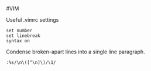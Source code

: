 #VIM

Useful .vimrc settings

	set number
	set linebreak
	syntax on

Condense broken-apart lines into a single line paragraph.

	:%s/\n\([^\n]\)/\1/
